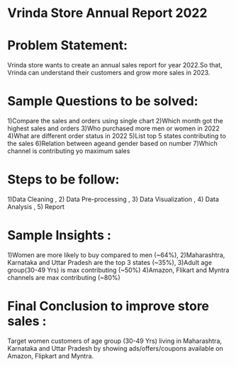 # Vrinda Store Annual Report 2022

# Problem Statement: 
Vrinda store wants to create an annual sales report for year 2022.So that, Vrinda can understand their customers and grow more sales in 2023.

# Sample Questions to be solved:
1)Compare the sales and orders using single chart
2)Which month got the highest sales and orders
3)Who purchased more men or women in 2022
4)What are different order status in 2022
5)List top 5 states contributing to the sales
6)Relation between ageand gender based on number
7)Which channel is contributing yo maximum sales

# Steps to be follow:
1)Data Cleaning , 2) Data Pre-processing , 3) Data Visualization , 4) Data Analysis , 5) Report

# Sample Insights :
1)Women are more likely to buy compared to men (~64%), 
2)Maharashtra, Karnataka and Uttar Pradesh are the top 3 states (~35%),
3)Adult age group(30-49 Yrs) is max contributing (~50%)
4)Amazon, Flikart and Myntra channels are max contributing (~80%)

# Final Conclusion to improve store sales :
Target women customers of age group (30-49 Yrs) living in Maharashtra, Karnataka and Uttar Pradesh by showing ads/offers/coupons available on Amazon, Flipkart and Myntra.





